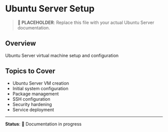 # Ubuntu Server Setup

> **📝 PLACEHOLDER**: Replace this file with your actual Ubuntu Server documentation.

## Overview
Ubuntu Server virtual machine setup and configuration

## Topics to Cover
- Ubuntu Server VM creation
- Initial system configuration
- Package management
- SSH configuration
- Security hardening
- Service deployment

---

**Status**: 🚧 Documentation in progress

<!-- DELETE THIS COMMENT BLOCK WHEN ADDING REAL CONTENT:
   This is a placeholder file. When you're ready to add your actual content:
   1. Delete everything in this file
   2. Add your real Ubuntu Server documentation
   3. Keep the same filename (README.md)
-->
